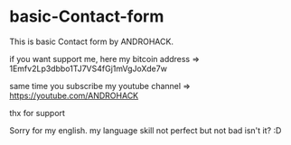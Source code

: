 # basic-Contact-form
This is basic  Contact form by ANDROHACK.

if you want support me, here my bitcoin address => 1Emfv2Lp3dbbo1TJ7VS4fGj1mVgJoXde7w

same time you subscribe my youtube channel => https://youtube.com/ANDROHACK

thx for support

Sorry for my english. my language skill not perfect but not bad isn't it? :D
